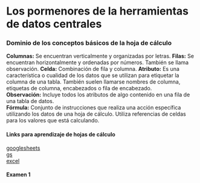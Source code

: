 # Los pormenores de la herramientas de datos centrales  
### Dominio de los conceptos básicos de la hoja de cálculo  
**Columnas:** Se encuentran verticalmente y organizadas por letras.
**Filas:** Se encuentran horizontalmente y ordenadas por números. También se llama observación.
**Celda:** Combinación de fila y columna.
**Atributo:** Es una característica o cualidad de los datos que se utilizan para etiquetar la columna de una tabla. También suelen llamarse nombres de columna, etiquetas de columna, encabezados o fila de encabezado.  
**Observación:** Incluye todos los atributos de algo contenido en una fila de una tabla de datos.  
**Fórmula:** Conjunto de instrucciones que realiza una acción específica utilizando los datos de una hoja de cálculo. Utiliza referencias de celdas para los valores que está calculando.  
#### Links para aprendizaje de hojas de cálculo
[googlesheets](https://support.google.com/a/users/answer/9282959?visit_id=637361702049227170-1815413770&rd=1)  
[gs](https://support.google.com/a/users/answer/9300022)  
[excel](https://support.microsoft.com/en-us/office/excel-video-training-9bc05390-e94c-46af-a5b3-d7c22f6990bb)  
#### Examen 1
